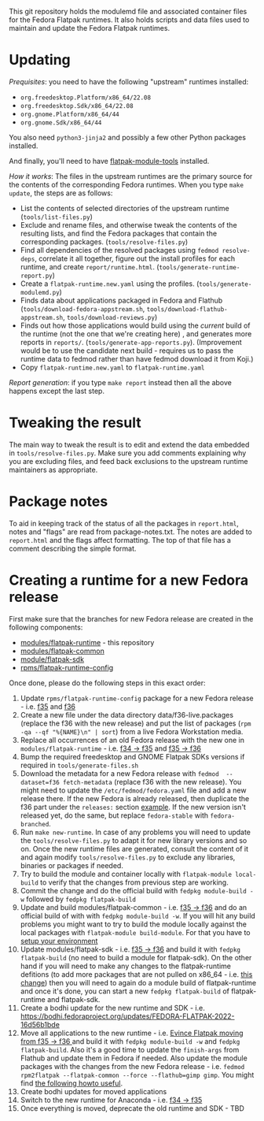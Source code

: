 This git repository holds the modulemd file and associated container files
for the Fedora Flatpak runtimes. It also holds scripts and data files used
to maintain and update the Fedora Flatpak runtimes.

Updating
========

*Prequisites*: you need to have the following "upstream" runtimes installed:

* `org.freedesktop.Platform/x86_64/22.08`
* `org.freedesktop.Sdk/x86_64/22.08`
* `org.gnome.Platform/x86_64/44`
* `org.gnome.Sdk/x86_64/44`

You also need `python3-jinja2` and possibly a few other Python
packages installed.

And finally, you'll need to have
[flatpak-module-tools](https://pagure.io/flatpak-module-tools) installed.

*How it works*: The files in the upstream runtimes are the primary source for the contents
of the corresponding Fedora runtimes. When you type `make update`, the
steps are as follows:

 * List the contents of selected directories of the upstream runtime
   (`tools/list-files.py`)
 * Exclude and rename files, and otherwise tweak the contents of the
   resulting lists, and find the Fedora packages that contain the
   corresponding packages. (`tools/resolve-files.py`)
 * Find all dependencies of the resolved packages using `fedmod resolve-deps`,
   correlate it all together, figure out the install profiles for each runtime,
   and create `report/runtime.html`. (`tools/generate-runtime-report.py`)
 * Create a `flatpak-runtime.new.yaml` using the profiles. (`tools/generate-modulemd.py`)
 * Finds data about applications packaged in Fedora and Flathub
   (`tools/download-fedora-appstream.sh`, `tools/download-flathub-appstream.sh`,
   `tools/download-reviews.py`)
 * Finds out how those applications would build using the *current* build of the
   runtime (not the one that we're creating here) , and generates more reports
   in `reports/`. (`tools/generate-app-reports.py`). (Improvement would be to use
   the candidate next build - requires us to pass the runtime data to fedmod rather
   than have fedmod download it from Koji.)
 * Copy `flatpak-runtime.new.yaml` to `flatpak-runtime.yaml`

*Report generation*: if you type `make report` instead then all the above happens
except the last step.

Tweaking the result
===================
The main way to tweak the result is to edit and extend the data embedded in
`tools/resolve-files.py`. Make sure you add comments explaining why you are
excluding files, and feed back exclusions to the upstream runtime maintainers
as appropriate.

Package notes
=============
To aid in keeping track of the status of all the packages in
`report.html`, notes and "flags" are read from package-notes.txt. The
notes are added to `report.html` and the flags affect formatting. The
top of that file has a comment describing the simple format.

Creating a runtime for a new Fedora release
===========================================
First make sure that the branches for new Fedora release are created in the
following components:

 * [modules/flatpak-runtime](https://src.fedoraproject.org/modules/flatpak-runtime/branches) - this repository
 * [modules/flatpak-common](https://src.fedoraproject.org/modules/flatpak-common/branches)
 * [module/flatpak-sdk](https://src.fedoraproject.org/modules/flatpak-sdk/branches)
 * [rpms/flatpak-runtime-config](https://src.fedoraproject.org/rpms/flatpak-runtime-config)

Once done, please do the following steps in this exact order:

 1. Update `rpms/flatpak-runtime-config` package for a new Fedora release - i.e. [f35](https://src.fedoraproject.org/rpms/flatpak-runtime-config/c/c070b580e4ed7b200bcd26e6e055c2a2848c4962) and [f36](https://src.fedoraproject.org/rpms/flatpak-runtime-config/c/41b65b28446c382c193b4e2ff6d330e7b0f0b26b)
 2. Create a new file under the data directory data/f36-live.packages (replace
    the f36 with the new release) and put the list of packages
    (`rpm -qa --qf "%{NAME}\n" | sort`) from a live Fedora Workstation media.
 3. Replace all occurrences of an old Fedora release with the new one in `modules/flatpak-runtime` - i.e. [f34 -> f35](https://src.fedoraproject.org/modules/flatpak-runtime/c/76972d6a76390f21e4e70fd960773e597d810de3) and [f35 -> f36](https://src.fedoraproject.org/modules/flatpak-runtime/c/ff05f48642694c1aaf70df1fdc0a5a6d8fb30939)
 4. Bump the required freedesktop and GNOME Flatpak SDKs versions if required in
    `tools/generate-files.sh`
 5. Download the metadata for a new Fedora release with `fedmod  --dataset=f36
    fetch-metadata` (replace f36 with the new release). You might need to update
    the `/etc/fedmod/fedora.yaml` file and add a new release there. If the new
    Fedora is already released, then duplicate the f36 part under the `releases:`
    section [example](https://pagure.io/fork/tpopela/modularity/fedmod/c/0df9ced507b8e9ce76a62cc35015c403073873ca). If the new version isn't released yet, do the same, but replace
    `fedora-stable` with `fedora-branched`.
 6. Run `make new-runtime`. In case of any problems you will need to update the
    `tools/resolve-files.py` to adapt it for new library versions and so on.
    Once the new runtime files are generated, consult the content of it and again
    modify `tools/resolve-files.py` to exclude any libraries, binaries or packages
    if needed.
 7. Try to build the module and container locally with `flatpak-module local-build`
    to verify that the changes from previous step are working.
 8. Commit the change and do the official build with `fedpkg module-build -w`
    followed by `fedpkg flatpak-build`
 9. Update and build modules/flatpak-common - i.e. [f35 -> f36](https://src.fedoraproject.org/modules/flatpak-common/c/17aeabbc448e3805a85e2c9313d40c608bc2611b?branch=f36)
     and do an official build of with with `fedpkg module-build -w`. If you will
     hit any build problems you might want to try to build the module locally
     against the local packages with `flatpak-module build-module`. For that you
     have to [setup your environment](https://docs.fedoraproject.org/en-US/flatpak/troubleshooting/#_rebuilding_a_module_against_a_local_component)
 10. Update modules/flatpak-sdk - i.e. [f35 -> f36](https://src.fedoraproject.org/modules/flatpak-sdk/c/83742941dc2b7e5c0cad78cb25c3ed9cc1b17d1a?branch=f36)
     and build it with `fedpkg flatpak-build` (no need to build a module for
     flatpak-sdk). On the other hand if you will need to make any changes to the
     flatpak-runtime defitions (to add more packages that are not pulled on
     x86_64 - i.e. [this change](https://src.fedoraproject.org/modules/flatpak-runtime/c/4737e749c62b19daf07366444517be9b98ff7ac9?branch=f36))
     then you will need to again do a module build of flatpak-runtime and once
     it's done, you can start a new `fedpkg flatpak-build` of flatpak-runtime
     and flatpak-sdk.
 11. Create a bodhi update for the new runtime and SDK - i.e. https://bodhi.fedoraproject.org/updates/FEDORA-FLATPAK-2022-16d56b1bde
 12. Move all applications to the new runtime - i.e. [Evince Flatpak moving from f35 -> f36 ](https://src.fedoraproject.org/flatpaks/evince/c/7fccbf4bb8cea2d258226dfbe490327c59a44564?branch=stable)
     and build it with `fedpkg module-build -w` and `fedpkg flatpak-build`. Also
     it's a good time to update the `finish-args` from Flathub and update them
     in Fedora if needed. Also update the module packages with the changes from the new Fedora release - i.e. `fedmod rpm2flatpak --flatpak-common --force --flathub=gimp gimp`.
     You might find [the following howto useful](https://docs.fedoraproject.org/en-US/flatpak/tutorial/#_creating_application_yaml_and_container_yaml).
 13. Create bodhi updates for moved applications
 14. Switch to the new runtime for Anaconda - i.e. [f34 -> f35](https://pagure.io/pungi-fedora/c/d2e477b48368599834d6ec4adcc79f7115d98627?branch=main)
 15. Once everything is moved, deprecate the old runtime and SDK - TBD
